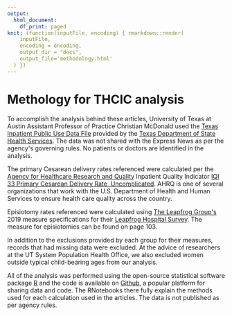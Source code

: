```yaml
---
output:
  html_document:
    df_print: paged
knit: (function(inputFile, encoding) { rmarkdown::render(
    inputFile,
    encoding = encoding,
    output_dir = "docs",
    output_file='methodology.html'
  ) })
---
```


# Methology for THCIC analysis

To accomplish the analysis behind these articles, University of Texas at Austin Assistant Professor of Practice Christian McDonald used the [Texas Inpatient Public Use Data File](https://www.dshs.texas.gov/thcic/hospitals/Inpatientpudf.shtm) provided by the [Texas Department of State Health Services](https://www.dshs.texas.gov/). The data was not shared with the Express News as per the agency's governing rules. No patients or doctors are identified in the analysis.

The primary Cesarean delivery rates referenced were calculated per the [Agency for Healthcare Research and Quality](https://www.qualityindicators.ahrq.gov/) Inpatient Quality Indicator [IQI 33 Primary Cesarean Delivery Rate, Uncomplicated](https://www.qualityindicators.ahrq.gov/Downloads/Modules/IQI/V2019/TechSpecs/IQI_33_Primary_Cesarean_Delivery_Rate_Uncomplicated.pdf). AHRQ is one of several organizations that work with the U.S. Department of Health and Human Services to ensure health care quality across the country.

Episiotomy rates referenced were calculated using [The Leapfrog Group's](https://www.leapfroggroup.org/) 2019 measure specifications for their [Leapfrog Hospital Survey](https://www.leapfroggroup.org/sites/default/files/Files/2019HospitalSurvey_20190529_v8.0%20%28version%203%29.pdf). The measure for episiotomies can be found on page 103.

In addition to the exclusions provided by each group for their measures, records that had missing data were excluded. At the advice of researchers at the UT System Population Health Office, we also excluded women outside typical child-bearing ages from our analysis.

All of the analysis was performed using the open-source statistical software package [R](https://cran.r-project.org/) and the code is available on [Github](https://github.com/utdata/thcic-pudf), a popular platform for sharing data and code. The RNotebooks there fully explain the methods used for each calculation used in the articles. The data is not published as per agency rules.



